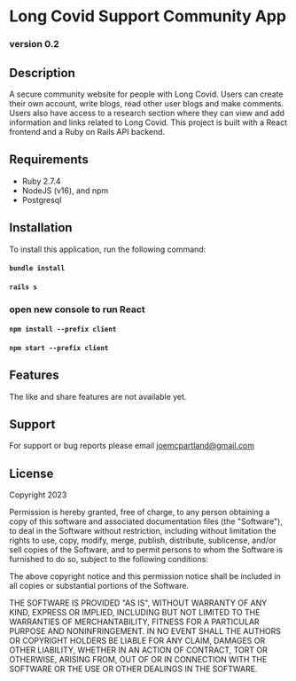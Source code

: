 # Long Covid Support Community App
### version 0.2

## Description
A secure community website for people with Long Covid. Users can create their own account, write blogs, read other user blogs and make comments. Users also have access to a research section where they can view and add information and links related to Long Covid. This project is built with a React frontend and a Ruby on Rails API backend. 


## Requirements
- Ruby 2.7.4
- NodeJS (v16), and npm
- Postgresql

## Installation
To install this application, run the following command:

#### `bundle install`
#### `rails s`


###  open new console to run React

#### `npm install --prefix client`
#### `npm start --prefix client`


## Features
The like and share features are not available yet.

## Support
For support or bug reports please email joemcpartland@gmail.com

## License
Copyright 2023

Permission is hereby granted, free of charge, to any person obtaining a copy of this software and associated documentation files (the "Software"), to deal in the Software without restriction, including without limitation the rights to use, copy, modify, merge, publish, distribute, sublicense, and/or sell copies of the Software, and to permit persons to whom the Software is furnished to do so, subject to the following conditions:

The above copyright notice and this permission notice shall be included in all copies or substantial portions of the Software.

THE SOFTWARE IS PROVIDED "AS IS", WITHOUT WARRANTY OF ANY KIND, EXPRESS OR IMPLIED, INCLUDING BUT NOT LIMITED TO THE WARRANTIES OF MERCHANTABILITY, FITNESS FOR A PARTICULAR PURPOSE AND NONINFRINGEMENT. IN NO EVENT SHALL THE AUTHORS OR COPYRIGHT HOLDERS BE LIABLE FOR ANY CLAIM, DAMAGES OR OTHER LIABILITY, WHETHER IN AN ACTION OF CONTRACT, TORT OR OTHERWISE, ARISING FROM, OUT OF OR IN CONNECTION WITH THE SOFTWARE OR THE USE OR OTHER DEALINGS IN THE SOFTWARE.